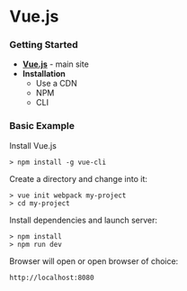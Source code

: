# Vue.js

### Getting Started

- **[Vue.js](https://vuejs.org/)** - main site
- **Installation**
	- Use a CDN
	- NPM
	- CLI

### Basic Example

Install Vue.js

	> npm install -g vue-cli

Create a directory and change into it:

	> vue init webpack my-project
	> cd my-project

Install dependencies and launch server:

	> npm install
	> npm run dev

Browser will open or open browser of choice:

	http://localhost:8080




